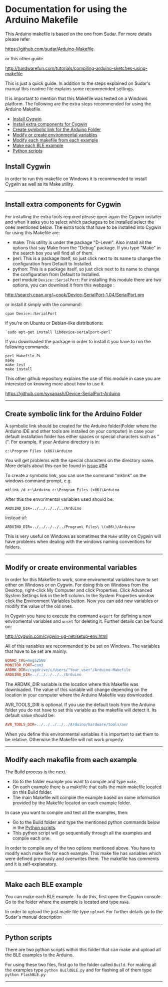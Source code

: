 # Documentation for using the Arduino Makefile

This Arduino makefile is based on the one from Sudar. For more details please refer

https://github.com/sudar/Arduino-Makefile

or this other guide.

http://hardwarefun.com/tutorials/compiling-arduino-sketches-using-makefile

This is just a quick guide. In addition to the steps explained on Sudar's manual this readme file explains some recommended settings.

It is important to mention that this Makefile was tested on a Windows platform. The following are the extra steps recommended for using the Arduino Makefile.

*	[Install Cygwin](#install-cygwin)
*	[Install extra components for Cygwin](#Install-extra-components-for-cygwin)
*	[Create symbolic link for the Arduino Folder](#Create-symbolic-link-for-the-arduino-folder)
*	[Modify or create environmental variables](#Modify-or-create-environmental-variables)
*	[Modify each makefile from each example](#Modify-each-makefile-from-each-example)
*	[Make each BLE example](#Make-each-ble-example)
*	[Python scripts](#Python-scripts)

## Install Cygwin

In order to run this makefile on Windows it is recommended to install Cygwin as well as its Make utility.

----

## Install extra components for Cygwin

For installing the extra tools required please open again the Cygwin installer and when it asks you to select which packages to be installed select the ones mentioned below. The extra tools that have to be installed into Cygwin for using this Makefile are:

*	make: This utility is under the package "D-Level". Also install all the options that say Make from the "Debug" package. If you type "Make" in the search box you will find all of them.
*	perl: This is a package itself, so just click next to its name to change the configuration from Default to Installed.
*	python: This is a package itself, so just click next to its name to change the configuration from Default to Installed. 
*	perl module `Device::SerialPort`: For installing this module there are two options, you can download it from this webpage :

http://search.cpan.org/~cook/Device-SerialPort-1.04/SerialPort.pm

or install it simply with the command:

  `cpan Device::SerialPort`

if you're on Ubuntu or Debian-like distributions:

    `sudo apt-get install libdevice-serialport-perl`

If you downloaded the package in order to install it you have to run the following commands:

	perl Makefile.PL
	make
	make test
	make install

This other github repository explains the use of this module in case you are interested on knowing more about how to use it.  

https://github.com/syxanash/Device-SerialPort-Arduino

----

## Create symbolic link for the Arduino Folder

A symbolic link should be created for the Arduino folder(Folder where the Arduino IDE and other tools are installed on your computer) in case your default installation folder has either spaces or special characters such as "(". For example, if your Arduino directory is in:

    c:\Program Files (x86)\Arduino

You will get problems with the special characters on the directory name. More details about this can be found in [issue #94](https://github.com/sudar/Arduino-Makefile/issues/94)

To create a symbolic link, you can use the command “mklink” on the windows command prompt, e.g.

    mklink /d c:\Arduino c:\Program Files (x86)\Arduino

After this the envorimental variables used should be:

    ARDUINO_DIR=../../../../../Arduino

Instead of:

    ARDUINO_DIR=../../../../../Program\ Files\ \(x86\)/Arduino


This is very useful on Windows as sometimes the `Make` utility on Cygwin will have problems when dealing with the windows naming conventions for folders.

----

## Modify or create environmental variables

In order for this Makefile to work, some enviromental variables have to set either on Windows or on Cygwin. For doing this on Windows from the Desktop, right-click My Computer and click Properties. Click Advanced System Settings link in the left column. In the System Properties window click the Environment Variables button. Now you can add new variables or modify the value of the old ones.

In Cygwin you have to execute the command `export` for defining a new enviromental variables and `unset` for deleting it. Further details can be found on:

http://cygwin.com/cygwin-ug-net/setup-env.html

All of this variables are recommended to be set on Windows. The variables that have to be set are mainly:

```Makefile
BOARD_TAG=mega2560
MONITOR_PORT=com3
ARDMK_DIR=/cygdrive/c/Users/"Your_user"/Arduino-Makefile
ARDUINO_DIR=../../../../../Arduino
```
The ARDMK_DIR variable is the location where this Makefile was downloaded. The value of this variable will change depending on the location in your computer where the Arduino Makefile was downloaded.

AVR_TOOLS_DIR is optional. If you use the default tools from the Arduino folder you do not have to set this variable as the makefile will detect it. Its default value should be:
```Makefile
AVR_TOOLS_DIR=../../../../../Arduino/hardware/tools/avr
```
When you define this environmental variables it is important to set them to be relative. Otherwise the Makefile will not work properly.

----

## Modify each makefile from each example

The Build process is the next. 

* Go to the folder example you want to compile and type `make`. 
* On each example there is a makefile that calls the main makefile located on this Build folder.
* The main Makefile will compile the example based on some information provided by the Makefile located on each example folder.

In case you want to compile and test all the examples, then:

* Go to the Build folder and type the mentioned python commands below in the [Python scripts](#Python-scripts).
* This python script will go sequentially through all the examples and compile each one.

In order to compile any of the two options mentioned above. You have to modify each make file for each example. This make file has variables which were defined previously and overwrites them. The makefile has comments and it is self-explanatory.

----

## Make each BLE example

You can make each BLE example. To do this, first open the Cygwin console. Go to the folder where the example is located and type `make`.

In order to upload the just made file type `upload`. For further details go to the Sudar's manual description


----

## Python scripts

There are two python scripts within this folder that can make and upload all the BLE examples to the Arduino.

For using these two files, first go to the folder called `Build`. For making all the examples type `python BuildBLE.py` and for flashing all of them type `python FlashBLE.py`

----
